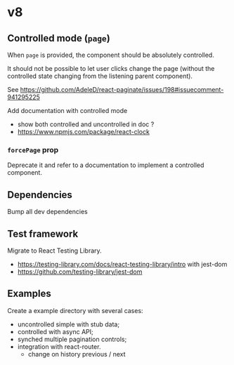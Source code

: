 # v8

## Controlled mode (`page`)

When `page` is provided, the component should be absolutely controlled.

It should not be possible to let user clicks change the page (without the controlled state changing from the listening parent component).

See https://github.com/AdeleD/react-paginate/issues/198#issuecomment-941295225

Add documentation with controlled mode

- show both controlled and uncontrolled in doc ?
- https://www.npmjs.com/package/react-clock

### `forcePage` prop

Deprecate it and refer to a documentation to implement a controlled component.

## Dependencies

Bump all dev dependencies

## Test framework

Migrate to React Testing Library.

- https://testing-library.com/docs/react-testing-library/intro
  with jest-dom
- https://github.com/testing-library/jest-dom

## Examples

Create a example directory with several cases:

- uncontrolled simple with stub data;
- controlled with async API;
- synched multiple pagination controls;
- integration with react-router.
  - change on history previous / next
